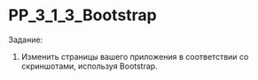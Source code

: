 # PP_3_1_3_Bootstrap
Задание:
1. Изменить страницы вашего приложения в соответствии со скриншотами, используя Bootstrap.

